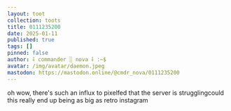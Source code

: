 ```yaml
---
layout: toot
collection: toots
title: 0111235200
date: 2025-01-11
published: true
tags: []
pinned: false
author: ⸸ commander ░ nova ⸸ :~$
avatar: /img/avatar/daemon.jpeg
mastodon: https://mastodon.online/@cmdr_nova/0111235200
---
```


oh wow, there's such an influx to pixelfed that the server is strugglingcould this really end up being as big as retro instagram
